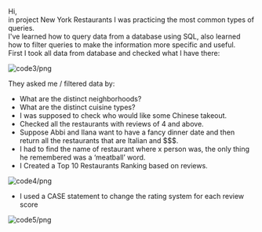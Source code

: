 Hi,  
in project New York Restaurants I was practicing the most common types of queries.  
I've learned how to query data from a database using SQL, also learned how to filter queries to make the information more specific and useful.  
First I took all data from database and checked what I have there: 

![code3/png](https://github.com/mario-moscicki/sql-codecademy/blob/master/new-york-restaurants/code3.png)

They asked me / filtered data by:  
- What are the distinct neighborhoods?    
- What are the distinct cuisine types?    
- I was supposed to check who would like some Chinese takeout.  
- Checked all the restaurants with reviews of 4 and above.  
- Suppose Abbi and Ilana want to have a fancy dinner date and then return all the restaurants that are Italian and $$$.  
- I had to find the name of restaurant where x person was, the only thing he remembered was a ‘meatball’ word.  
- I Created a Top 10 Restaurants Ranking based on reviews.  

![code4/png](https://github.com/mario-moscicki/sql-codecademy/blob/master/new-york-restaurants/code4.png)

- I used a CASE statement to change the rating system for each review score  

![code5/png](https://github.com/mario-moscicki/sql-codecademy/blob/master/new-york-restaurants/code5.png)
